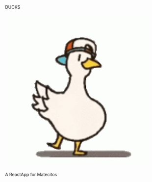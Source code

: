 DUCKS

![](https://github.com/FranciscoManuelDiego/TiendaReactDiego/blob/main/Duck.gif)

A ReactApp for Matecitos
